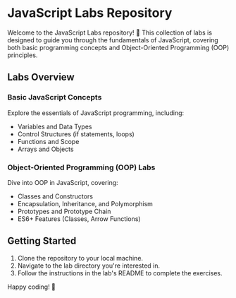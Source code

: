 # JavaScript Labs Repository

Welcome to the JavaScript Labs repository! 🚀 This collection of labs is designed to guide you through the fundamentals of JavaScript, covering both basic programming concepts and Object-Oriented Programming (OOP) principles.

## Labs Overview

### Basic JavaScript Concepts
Explore the essentials of JavaScript programming, including:
- Variables and Data Types
- Control Structures (if statements, loops)
- Functions and Scope
- Arrays and Objects

### Object-Oriented Programming (OOP) Labs
Dive into OOP in JavaScript, covering:
- Classes and Constructors
- Encapsulation, Inheritance, and Polymorphism
- Prototypes and Prototype Chain
- ES6+ Features (Classes, Arrow Functions)

## Getting Started

1. Clone the repository to your local machine.
2. Navigate to the lab directory you're interested in.
3. Follow the instructions in the lab's README to complete the exercises.


Happy coding! 🚀
